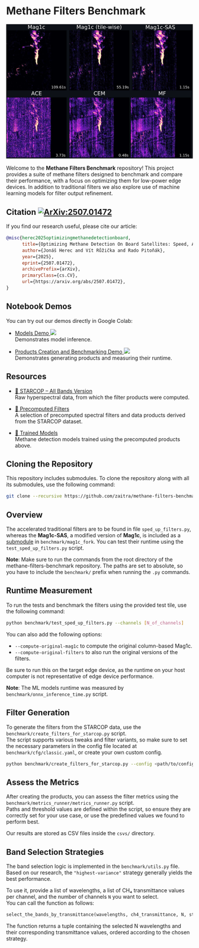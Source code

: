 # Methane Filters Benchmark

<img src="resources/filters_visualization.png" alt="Filters Visualization" width="800"/>

Welcome to the **Methane Filters Benchmark** repository! This project provides a suite of methane filters designed to benchmark and compare their performance, with a focus on optimizing them for low-power edge devices. In addition to traditional filters we also explore use of machine learning models for filter output refinement.

## Citation [![ArXiv:2507.01472](https://img.shields.io/badge/arXiv-2507.01472-blue)](https://doi.org/10.48550/arXiv.2507.01472)
If you find our research useful, please cite our article:
```bibtex
@misc{herec2025optimizingmethanedetectionboard,
      title={Optimizing Methane Detection On Board Satellites: Speed, Accuracy, and Low-Power Solutions for Resource-Constrained Hardware}, 
      author={Jonáš Herec and Vít Růžička and Rado Pitoňák},
      year={2025},
      eprint={2507.01472},
      archivePrefix={arXiv},
      primaryClass={cs.CV},
      url={https://arxiv.org/abs/2507.01472}, 
}
```

## Notebook Demos

You can try out our demos directly in Google Colab:

- <a href="https://colab.research.google.com/github/zaitra/methane-filters-benchmark/blob/main/ntbs/Models_demo.ipynb"> Models Demo <img src="https://colab.research.google.com/assets/colab-badge.svg" height=16px></a>  
  Demonstrates model inference.

- <a href="https://colab.research.google.com/github/zaitra/methane-filters-benchmark/blob/main/ntbs/Products_demo.ipynb"> Products Creation and Benchmarking Demo <img src="https://colab.research.google.com/assets/colab-badge.svg" height=16px></a>  
  Demonstrates generating products and measuring their runtime.

## Resources

- [🤗 STARCOP – All Bands Version](https://huggingface.co/collections/previtus/starcop-67f13cf30def71591f281a41)  
  Raw hyperspectral data, from which the filter products were computed.

- [🤗 Precomputed Filters](https://huggingface.co/datasets/onboard-coop/STARCOP-fast-products)  
  A selection of precomputed spectral filters and data products derived from the STARCOP dataset.

- [🤗 Trained Models](https://huggingface.co/onboard-coop/fast-methane-filters-models)  
  Methane detection models trained using the precomputed products above.

## Cloning the Repository

This repository includes submodules. To clone the repository along with all its submodules, use the following command:

```bash
git clone --recursive https://github.com/zaitra/methane-filters-benchmark.git
```

## Overview

The accelerated traditional filters are to be found in file `sped_up_filters.py`, whereas the **Mag1c-SAS**, a modified version of **Mag1c**, is included as a [submodule](https://github.com/zaitra/mag1c) in `benchmark/mag1c_fork`. You can test their runtime using the `test_sped_up_filters.py` script.

**Note**: Make sure to run the commands from the root directory of the methane-filters-benchmark repository. The paths are set to absolute, so you have to include the `benchmark/` prefix when running the `.py` commands.

## Runtime Measurement

To run the tests and benchmark the filters using the provided test tile, use the following command:

```bash
python benchmark/test_sped_up_filters.py --channels [N_of_channels]
```

You can also add the following options:
- `--compute-original-mag1c` to compute the original column-based Mag1c.
- `--compute-original-filters` to also run the original versions of the filters.

Be sure to run this on the target edge device, as the runtime on your host computer is not representative of edge device performance.

**Note**: The ML models runtime was measured by `benchmark/onnx_inference_time.py` script.

## Filter Generation

To generate the filters from the STARCOP data, use the `benchmark/create_filters_for_starcop.py` script.  
The script supports various tweaks and filter variants, so make sure to set the necessary parameters in the config file located at `benchmark/cfg/classic.yaml`, or create your own custom config.
```bash
python benchmark/create_filters_for_starcop.py --config <path/to/config.yaml>
```

## Assess the Metrics

After creating the products, you can assess the filter metrics using the `benchmark/metrics_runner/metrics_runner.py` script.  
Paths and threshold values are defined within the script, so ensure they are correctly set for your use case, or use the predefined values we found to perform best.

Our results are stored as CSV files inside the `csvs/` directory.

## Band Selection Strategies

The band selection logic is implemented in the `benchmark/utils.py` file.  
Based on our research, the `"highest-variance"` strategy generally yields the best performance.

To use it, provide a list of wavelengths, a list of CH₄ transmittance values per channel, and the number of channels `N` you want to select.  
You can call the function as follows:

```python
select_the_bands_by_transmittance(wavelengths, ch4_transmittance, N, strategy="highest-variance")
```

The function returns a tuple containing the selected N wavelengths and their corresponding transmittance values, ordered according to the chosen strategy.